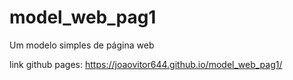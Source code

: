 # model_web_pag1
Um modelo simples de página web

link github pages: https://joaovitor644.github.io/model_web_pag1/
